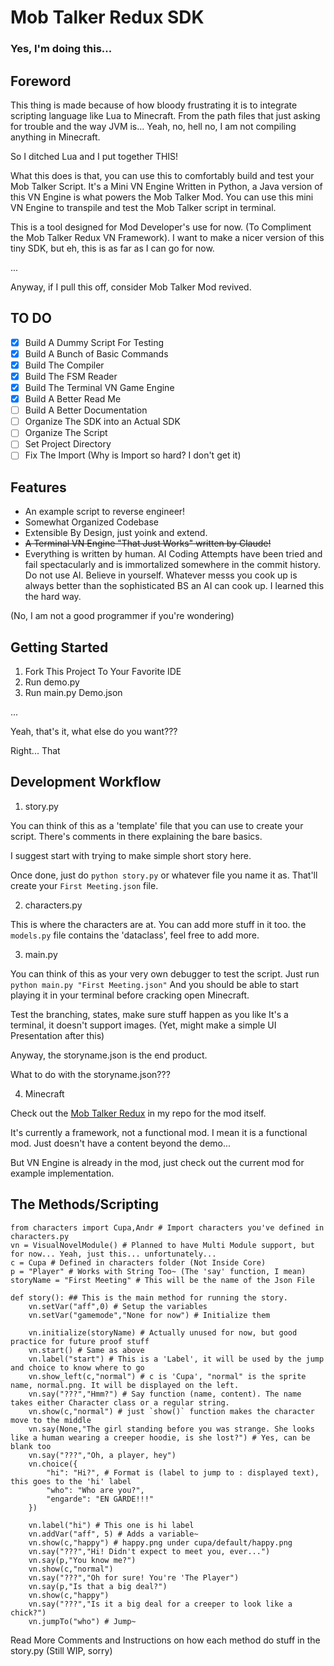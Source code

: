 # Mob Talker Redux SDK

### Yes, I'm doing this...

## Foreword

This thing is made because of how bloody frustrating it is to integrate scripting language like Lua to Minecraft. From the path files that just asking for trouble and the way JVM is... Yeah, no, hell no, I am not compiling anything in Minecraft.

So I ditched Lua and I put together THIS!

What this does is that, you can use this to comfortably build and test your Mob Talker Script. It's a Mini VN Engine Written in Python, a Java version of this VN Engine is what powers the Mob Talker Mod. You can use this mini VN Engine to transpile and test the Mob Talker script in terminal.

This is a tool designed for Mod Developer's use for now. (To Compliment the Mob Talker Redux VN Framework). I want to make a nicer version of this tiny SDK, but eh, this is as far as I can go for now. 

...

Anyway, if I pull this off, consider Mob Talker Mod revived.

## TO DO

- [x] Build A Dummy Script For Testing
- [x] Build A Bunch of Basic Commands
- [x] Build The Compiler
- [x] Build The FSM Reader
- [x] Build The Terminal VN Game Engine
- [x] Build A Better Read Me
- [ ] Build A Better Documentation
- [ ] Organize The SDK into an Actual SDK
- [ ] Organize The Script
- [ ] Set Project Directory
- [ ] Fix The Import (Why is Import so hard? I don't get it)

## Features

- An example script to reverse engineer!
- Somewhat Organized Codebase 
- Extensible By Design, just yoink and extend.
- ~~A Terminal VN Engine "That Just Works" written by Claude!~~ 
- Everything is written by human. AI Coding Attempts have been tried and fail spectacularly and is immortalized somewhere in the commit history. Do not use AI. Believe in yourself. Whatever messs you cook up is always better than the sophisticated BS an AI can cook up. I learned this the hard way.

(No, I am not a good programmer if you're wondering)

## Getting Started

1. Fork This Project To Your Favorite IDE
2. Run demo.py
3. Run main.py Demo.json

...

Yeah, that's it, what else do you want???

Right... That

## Development Workflow

1. story.py

You can think of this as a 'template' file that you can use to create your script.
There's comments in there explaining the bare basics. 

I suggest start with trying to make simple short story here.

Once done, just do `python story.py` or whatever file you name it as.
That'll create your `First Meeting.json` file.

2. characters.py

This is where the characters are at. You can add more stuff in it too.
the `models.py` file contains the 'dataclass', feel free to add more.

3. main.py

You can think of this as your very own debugger to test the script. 
Just run
`python main.py "First Meeting.json"`
And you should be able to start playing it in your terminal before cracking open Minecraft.

Test the branching, states, make sure stuff happen as you like
It's a terminal, it doesn't support images. 
(Yet, might make a simple UI Presentation after this)

Anyway, the storyname.json is the end product. 

What to do with the storyname.json???

4. Minecraft

Check out the [Mob Talker Redux](https://github.com/Iteranya/MobTalkerRedux) in my repo for the mod itself.

It's currently a framework, not a functional mod. I mean it is a functional mod. Just doesn't have a content beyond the demo...

But VN Engine is already in the mod, just check out the current mod for example implementation.

## The Methods/Scripting
```
from characters import Cupa,Andr # Import characters you've defined in characters.py
vn = VisualNovelModule() # Planned to have Multi Module support, but for now... Yeah, just this... unfortunately...
c = Cupa # Defined in characters folder (Not Inside Core)
p = "Player" # Works with String Too~ (The 'say' function, I mean)
storyName = "First Meeting" # This will be the name of the Json File

def story(): ## This is the main method for running the story.
    vn.setVar("aff",0) # Setup the variables
    vn.setVar("gamemode","None for now") # Initialize them

    vn.initialize(storyName) # Actually unused for now, but good practice for future proof stuff
    vn.start() # Same as above
    vn.label("start") # This is a 'Label', it will be used by the jump and choice to know where to go
    vn.show_left(c,"normal") # c is 'Cupa', "normal" is the sprite name, normal.png. It will be displayed on the left.
    vn.say("???","Hmm?") # Say function (name, content). The name takes either Character class or a regular string.
    vn.show(c,"normal") # just `show()` function makes the character move to the middle
    vn.say(None,"The girl standing before you was strange. She looks like a human wearing a creeper hoodie, is she lost?") # Yes, can be blank too
    vn.say("???","Oh, a player, hey")
    vn.choice({
        "hi": "Hi?", # Format is (label to jump to : displayed text), this goes to the 'hi' label
        "who": "Who are you?",
        "engarde": "EN GARDE!!!"
    })

    vn.label("hi") # This one is hi label
    vn.addVar("aff", 5) # Adds a variable~
    vn.show(c,"happy") # happy.png under cupa/default/happy.png
    vn.say("???","Hi! Didn't expect to meet you, ever...")
    vn.say(p,"You know me?")
    vn.show(c,"normal")
    vn.say("???","Oh for sure! You're 'The Player")
    vn.say(p,"Is that a big deal?")
    vn.show(c,"happy")
    vn.say("???","Is it a big deal for a creeper to look like a chick?")
    vn.jumpTo("who") # Jump~
```
Read More Comments and Instructions on how each method do stuff in the story.py (Still WIP, sorry)
